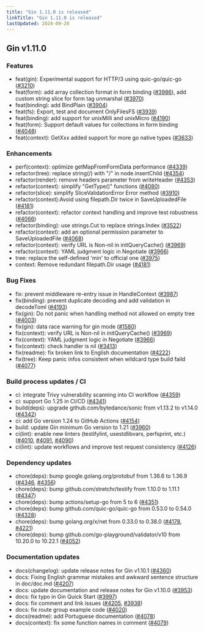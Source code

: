 ```yaml
---
title: "Gin 1.11.0 is released"
linkTitle: "Gin 1.11.0 is released"
lastUpdated: 2024-09-20
---
```


## Gin v1.11.0

### Features

* feat(gin): Experimental support for HTTP/3 using quic-go/quic-go ([#3210](https://github.com/gin-gonic/gin/pull/3210))
* feat(form): add array collection format in form binding ([#3986](https://github.com/gin-gonic/gin/pull/3986)), add custom string slice for form tag unmarshal ([#3970](https://github.com/gin-gonic/gin/pull/3970))
* feat(binding): add BindPlain ([#3904](https://github.com/gin-gonic/gin/pull/3904))
* feat(fs): Export, test and document OnlyFilesFS ([#3939](https://github.com/gin-gonic/gin/pull/3939))
* feat(binding): add support for unixMilli and unixMicro ([#4190](https://github.com/gin-gonic/gin/pull/4190))
* feat(form): Support default values for collections in form binding ([#4048](https://github.com/gin-gonic/gin/pull/4048))
* feat(context): GetXxx added support for more go native types ([#3633](https://github.com/gin-gonic/gin/pull/3633))

### Enhancements

* perf(context): optimize getMapFromFormData performance ([#4339](https://github.com/gin-gonic/gin/pull/4339))
* refactor(tree): replace string(/) with "/" in node.insertChild ([#4354](https://github.com/gin-gonic/gin/pull/4354))
* refactor(render): remove headers parameter from writeHeader ([#4353](https://github.com/gin-gonic/gin/pull/4353))
* refactor(context): simplify "GetType()" functions ([#4080](https://github.com/gin-gonic/gin/pull/4080))
* refactor(slice): simplify SliceValidationError Error method ([#3910](https://github.com/gin-gonic/gin/pull/3910))
* refactor(context):Avoid using filepath.Dir twice in SaveUploadedFile ([#4181](https://github.com/gin-gonic/gin/pull/4181))
* refactor(context): refactor context handling and improve test robustness ([#4066](https://github.com/gin-gonic/gin/pull/4066))
* refactor(binding): use strings.Cut to replace strings.Index ([#3522](https://github.com/gin-gonic/gin/pull/3522))
* refactor(context): add an optional permission parameter to SaveUploadedFile ([#4068](https://github.com/gin-gonic/gin/pull/4068))
* refactor(context): verify URL is Non-nil in initQueryCache() ([#3969](https://github.com/gin-gonic/gin/pull/3969))
* refactor(context): YAML judgment logic in Negotiate ([#3966](https://github.com/gin-gonic/gin/pull/3966))
* tree: replace the self-defined 'min' to official one ([#3975](https://github.com/gin-gonic/gin/pull/3975))
* context: Remove redundant filepath.Dir usage ([#4181](https://github.com/gin-gonic/gin/pull/4181))

### Bug Fixes

* fix: prevent middleware re-entry issue in HandleContext ([#3987](https://github.com/gin-gonic/gin/pull/3987))
* fix(binding): prevent duplicate decoding and add validation in decodeToml ([#4193](https://github.com/gin-gonic/gin/pull/4193))
* fix(gin): Do not panic when handling method not allowed on empty tree ([#4003](https://github.com/gin-gonic/gin/pull/4003))
* fix(gin): data race warning for gin mode ([#1580](https://github.com/gin-gonic/gin/pull/1580))
* fix(context): verify URL is Non-nil in initQueryCache() ([#3969](https://github.com/gin-gonic/gin/pull/3969))
* fix(context): YAML judgment logic in Negotiate ([#3966](https://github.com/gin-gonic/gin/pull/3966))
* fix(context): check handler is nil ([#3413](https://github.com/gin-gonic/gin/pull/3413))
* fix(readme): fix broken link to English documentation ([#4222](https://github.com/gin-gonic/gin/pull/4222))
* fix(tree): Keep panic infos consistent when wildcard type build faild ([#4077](https://github.com/gin-gonic/gin/pull/4077))

### Build process updates / CI

* ci: integrate Trivy vulnerability scanning into CI workflow ([#4359](https://github.com/gin-gonic/gin/pull/4359))
* ci: support Go 1.25 in CI/CD ([#4341](https://github.com/gin-gonic/gin/pull/4341))
* build(deps): upgrade github.com/bytedance/sonic from v1.13.2 to v1.14.0 ([#4342](https://github.com/gin-gonic/gin/pull/4342))
* ci: add Go version 1.24 to GitHub Actions ([#4154](https://github.com/gin-gonic/gin/pull/4154))
* build: update Gin minimum Go version to 1.21 ([#3960](https://github.com/gin-gonic/gin/pull/3960))
* ci(lint): enable new linters (testifylint, usestdlibvars, perfsprint, etc.) ([#4010](https://github.com/gin-gonic/gin/pull/4010), [#4091](https://github.com/gin-gonic/gin/pull/4091), [#4090](https://github.com/gin-gonic/gin/pull/4090))
* ci(lint): update workflows and improve test request consistency ([#4126](https://github.com/gin-gonic/gin/pull/4126))

### Dependency updates

* chore(deps): bump google.golang.org/protobuf from 1.36.6 to 1.36.9 ([#4346](https://github.com/gin-gonic/gin/pull/4346), [#4356](https://github.com/gin-gonic/gin/pull/4356))
* chore(deps): bump github.com/stretchr/testify from 1.10.0 to 1.11.1 ([#4347](https://github.com/gin-gonic/gin/pull/4347))
* chore(deps): bump actions/setup-go from 5 to 6 ([#4351](https://github.com/gin-gonic/gin/pull/4351))
* chore(deps): bump github.com/quic-go/quic-go from 0.53.0 to 0.54.0 ([#4328](https://github.com/gin-gonic/gin/pull/4328))
* chore(deps): bump golang.org/x/net from 0.33.0 to 0.38.0 ([#4178](https://github.com/gin-gonic/gin/pull/4178), [#4221](https://github.com/gin-gonic/gin/pull/4221))
* chore(deps): bump github.com/go-playground/validator/v10 from 10.20.0 to 10.22.1 ([#4052](https://github.com/gin-gonic/gin/pull/4052))

### Documentation updates

* docs(changelog): update release notes for Gin v1.10.1 ([#4360](https://github.com/gin-gonic/gin/pull/4360))
* docs: Fixing English grammar mistakes and awkward sentence structure in doc/doc.md ([#4207](https://github.com/gin-gonic/gin/pull/4207))
* docs: update documentation and release notes for Gin v1.10.0 ([#3953](https://github.com/gin-gonic/gin/pull/3953))
* docs: fix typo in Gin Quick Start ([#3997](https://github.com/gin-gonic/gin/pull/3997))
* docs: fix comment and link issues ([#4205](https://github.com/gin-gonic/gin/pull/4205), [#3938](https://github.com/gin-gonic/gin/pull/3938))
* docs: fix route group example code ([#4020](https://github.com/gin-gonic/gin/pull/4020))
* docs(readme): add Portuguese documentation ([#4078](https://github.com/gin-gonic/gin/pull/4078))
* docs(context): fix some function names in comment ([#4079](https://github.com/gin-gonic/gin/pull/4079))

